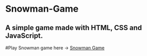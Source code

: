 # Snowman-Game

## A simple game made with HTML, CSS and JavaScript. 

 #Play Snowman game here -> [Snowman Game](https://sudhin-star1.github.io/Snowman-Game/)
